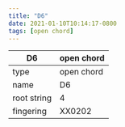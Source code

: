 ```yaml
---
title: "D6"
date: 2021-01-10T10:14:17-0800
tags: [open chord]
---
```


|D6|open chord|
|---|---|
|type|open chord|
|name|D6|
|root string|4|
|fingering|XX0202|
